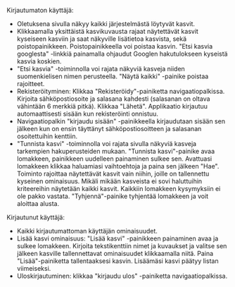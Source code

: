 Kirjautumaton käyttäjä:

* Oletuksena sivulla näkyy kaikki järjestelmästä löytyvät kasvit. 
* Klikkaamalla yksittäistä kasvikuvausta rajaat näytettävät kasvit kyseiseen kasviin ja saat näkyville lisätietoa kasvista, sekä poistopainikkeen. Poistopainikkeella voi poistaa kasvin. "Etsi kasvia googlesta" -linkkiä painamalla ohjaudut Googlen hakutulokseen kyseistä kasvia koskien.
* "Etsi kasvia" -toiminnolla voi rajata näkyviä kasveja niiden suomenkielisen nimen perusteella. "Näytä kaikki" -painike poistaa rajoitteet. 
* Rekisteröityminen: Klikkaa "Rekisteröidy"-painiketta navigaatiopalkissa. Kirjoita sähköpostiosoite ja salasana kahdesti (salasanan on oltava vähintään 6 merkkiä pitkä). Klikkaa "Lähetä". Applikaatio kirjautuu automaattisesti sisään kun rekisteröinti onnistuu. 
* Navigaatiopalkin "kirjaudu sisään" -painikkeella kirjaudutaan sisään sen jälkeen kun on ensin täyttänyt sähköpostiosoitteen ja salasanan osoitettuihin kenttiin. 
* "Tunnista kasvi" -toiminnolla voi rajata sivulla näkyviä kasveja tarkempien hakuperusteiden mukaan. "Tunnista kasvi"-painike avaa lomakkeen, painikkeen uudelleen painaminen sulkee sen. Avattuasi lomakkeen klikkaa haluamiasi vaihtoehtoja ja paina sen jälkeen "Hae". Toiminto rajoittaa näytettävät kasvit vain niihin, joille on tallennettu kyseinen ominaisuus. Mikäli mikään kasveista ei sovi haluttuihin kriteereihin näytetään kaikki kasvit. Kaikkiin lomakkeen kysymyksiin ei ole pakko vastata. "Tyhjennä"-painike tyhjentää lomakkeen ja voit aloittaa alusta. 


Kirjautunut käyttäjä:

* Kaikki kirjautumattoman käyttäjän ominaisuudet.
* Lisää kasvi ominaisuus: "Lisää kasvi" -painikkeen painaminen avaa ja sulkee lomakkeen. Kirjoita tekstikenttiin nimet ja kuvaukset ja valitse sen jälkeen kasville tallennettavat ominaisuudet klikkaamalla niitä. Paina "Lisää"-painiketta tallentaaksesi kasvin. Lisäämäsi kasvi päätyy listan viimeiseksi. 
* Uloskirjautuminen: klikkaa "kirjaudu ulos" -painiketta navigaatiopalkissa.
